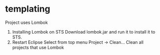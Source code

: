 # templating

Project uses Lombok 
1. Installing Lombok on STS
  Download lombok.jar and run it to install it to STS.
2. Restart Eclipse
  Select from top menu Project -> Clean...
  Clean all projects that use Lombok
 

